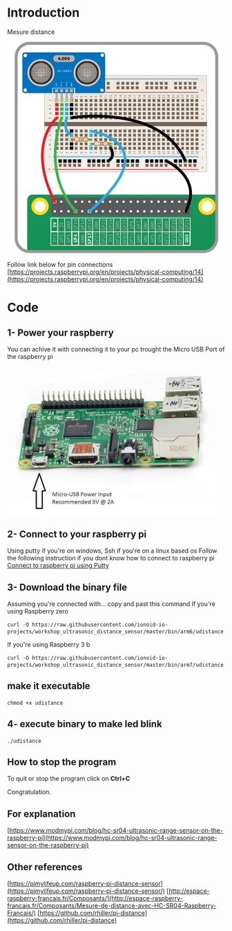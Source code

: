 # Introduction
Mesure distance 

![wiring](doc/img/wiring-uds.png)

Follow link below for pin connections 
[https://projects.raspberrypi.org/en/projects/physical-computing/14](https://projects.raspberrypi.org/en/projects/physical-computing/14)

# Code

## 1- Power your raspberry

You can achive it with connecting it to your pc trought the Micro USB Port of the raspberry pi

![power](doc/img/1-min.jpg)

## 2- Connect to your raspberry pi
Using putty if you're on windows, Ssh if you're on a linux based os
Follow the following instruction if you dont know how to connect to raspberry pi
[Connect to raspberry pi using Putty](https://github.com/ionoid-io-projects/workshop/blob/master/doc/od-iot-raspbian-rpi-zero-windows.md#5-first-boot)

## 3- Download the binary file

Assuming you're connected with... copy and past this command
If you're using Raspberry zero
```
curl -O https://raw.githubusercontent.com/ionoid-io-projects/workshop_ultrasonic_distance_sensor/master/bin/arm6/udistance
```

If you're using Raspberry 3 b
```
curl -O https://raw.githubusercontent.com/ionoid-io-projects/workshop_ultrasonic_distance_sensor/master/bin/arm7/udistance
```
## make it executable
```
chmod +x udistance
```

## 4- execute binary to make led blink
```
./udistance
```

## How to stop the program
To quit or stop the program click on **Ctrl+C**


Congratulation.

## For explanation
[https://www.modmypi.com/blog/hc-sr04-ultrasonic-range-sensor-on-the-raspberry-pi](https://www.modmypi.com/blog/hc-sr04-ultrasonic-range-sensor-on-the-raspberry-pi)

## Other references

[https://pimylifeup.com/raspberry-pi-distance-sensor](https://pimylifeup.com/raspberry-pi-distance-sensor/)
[http://espace-raspberry-francais.fr/Composants/](http://espace-raspberry-francais.fr/Composants/Mesure-de-distance-avec-HC-SR04-Raspberry-Francais/)
[https://github.com/rhiller/pi-distance](https://github.com/rhiller/pi-distance)